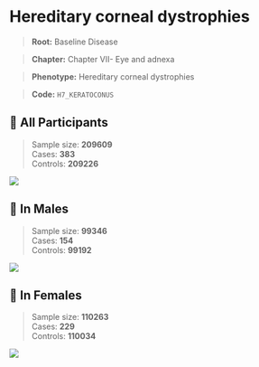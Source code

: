 # Hereditary corneal dystrophies

> **Root:** Baseline Disease  

> **Chapter:** Chapter VII- Eye and adnexa  

> **Phenotype:** Hereditary corneal dystrophies  

> **Code:** `H7_KERATOCONUS`

## 🧪 All Participants  
> Sample size: **209609**  
> Cases: **383**  
> Controls: **209226**
<img src="/Disease/Figures/ALL/Incidence/H7_KERATOCONUS.png"/>
<CsvTable src="/public/Disease/Data/ALL/Incidence/COX_H7_KERATOCONUS.csv" label="🔍 View full results" />

## 👨 In Males  
> Sample size: **99346**  
> Cases: **154**  
> Controls: **99192**
<img src="/Disease/Figures/Male/Incidence/H7_KERATOCONUS.png"/>
<CsvTable src="/public/Disease/Data/Male/Incidence/COX_H7_KERATOCONUS.csv" label="🔍 View full results" />

## 👩 In Females  
> Sample size: **110263**  
> Cases: **229**  
> Controls: **110034**
<img src="/Disease/Figures/Female/Incidence/H7_KERATOCONUS.png"/>
<CsvTable src="/public/Disease/Data/Female/Incidence/COX_H7_KERATOCONUS.csv" label="🔍 View full results" />
